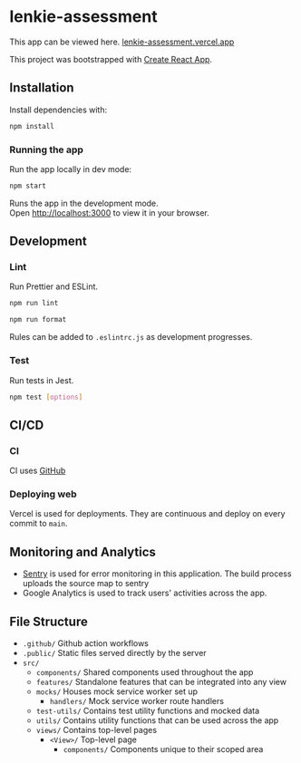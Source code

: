 # lenkie-assessment

This app can be viewed here. [lenkie-assessment.vercel.app](https://lenkie-assessment.vercel.app)

This project was bootstrapped with [Create React App](https://github.com/facebook/create-react-app).

## Installation

Install dependencies with:

```sh
npm install
```

### Running the app

Run the app locally in dev mode:

```sh
npm start
```

Runs the app in the development mode.\
Open [http://localhost:3000](http://localhost:3000) to view it in your browser.

## Development

### Lint

Run Prettier and ESLint.

```sh
npm run lint
```

```sh
npm run format
```

Rules can be added to `.eslintrc.js` as development progresses.

### Test

Run tests in Jest.

```sh
npm test [options]
```

## CI/CD

### CI

CI uses [GitHub](https://github.com/ojslick/lenkie-assessment/tree/main/.github)

### Deploying web

Vercel is used for deployments. They are continuous and deploy on every commit to `main`.

## Monitoring and Analytics

-   [Sentry](https://sentry.io) is used for error monitoring in this application. The build process uploads the source map to sentry
-   Google Analytics is used to track users' activities across the app.

## File Structure

-   `.github/` Github action workflows
-   `.public/` Static files served directly by the server
-   `src/`
    -   `components/` Shared components used throughout the app
    -   `features/` Standalone features that can be integrated into any view
    -   `mocks/` Houses mock service worker set up
        -   `handlers/` Mock service worker route handlers
    -   `test-utils/` Contains test utility functions and mocked data
    -   `utils/` Contains utility functions that can be used across the app
    -   `views/` Contains top-level pages
        -   `<View>/` Top-level page
            -   `components/` Components unique to their scoped area      

